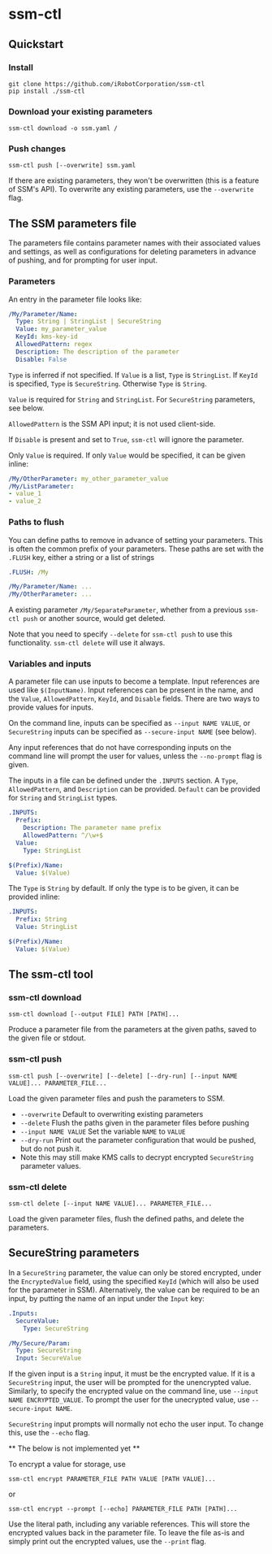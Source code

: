 # ssm-ctl

## Quickstart

### Install

```
git clone https://github.com/iRobotCorporation/ssm-ctl
pip install ./ssm-ctl
```

### Download your existing parameters

```
ssm-ctl download -o ssm.yaml /
```

### Push changes

```
ssm-ctl push [--overwrite] ssm.yaml
```

If there are existing parameters, they won't be overwritten (this is a feature of SSM's API).
To overwrite any existing parameters, use the `--overwrite` flag. 

## The SSM parameters file

The parameters file contains parameter names with their associated values and settings, as well
as configurations for deleting parameters in advance of pushing, and for prompting for user input.

### Parameters

An entry in the parameter file looks like:

```yaml
/My/Parameter/Name:
  Type: String | StringList | SecureString
  Value: my_parameter_value
  KeyId: kms-key-id
  AllowedPattern: regex
  Description: The description of the parameter
  Disable: False
```

`Type` is inferred if not specified. If `Value` is a list, `Type` is `StringList`.
If `KeyId` is specified, `Type` is `SecureString`.
Otherwise `Type` is `String`.

`Value` is required for `String` and `StringList`. For `SecureString` parameters,
see below.

`AllowedPattern` is the SSM API input; it is not used client-side.

If `Disable` is present and set to `True`, `ssm-ctl` will ignore the parameter.

Only `Value` is required. If only `Value` would be specified, it can be given inline:

```yaml
/My/OtherParameter: my_other_parameter_value
/My/ListParameter:
- value_1
- value_2
```

### Paths to flush

You can define paths to remove in advance of setting your parameters.
This is often the common prefix of your parameters. These paths are set with the `.FLUSH` key, either a string or a list of strings

```yaml
.FLUSH: /My

/My/Parameter/Name: ...
/My/OtherParameter: ...
```

A existing parameter `/My/SeparateParameter`, whether from a previous `ssm-ctl push` or another source, would get deleted.

Note that you need to specify `--delete` for `ssm-ctl push` to use this functionality. `ssm-ctl delete` will use it always.

### Variables and inputs

A parameter file can use inputs to become a template. Input references are used like `$(InputName)`.
Input references can be present in the name, and the `Value`, `AllowedPattern`, `KeyId`, and `Disable` fields.
There are two ways to provide values for inputs.

On the command line, inputs can be specified as `--input NAME VALUE`, or `SecureString` inputs can be specified as `--secure-input NAME` (see below).

Any input references that do not have corresponding inputs on the command line will prompt the user for values, unless the `--no-prompt` flag is given.

The inputs in a file can be defined under the `.INPUTS` section. A `Type`, `AllowedPattern`, and `Description` can be provided. `Default` can be provided for `String` and `StringList` types.

```yaml
.INPUTS:
  Prefix:
    Description: The parameter name prefix
    AllowedPattern: ^/\w+$
  Value:
    Type: StringList

$(Prefix)/Name:
  Value: $(Value)
```

The `Type` is `String` by default. If only the type is to be given, it can be provided inline:

```yaml
.INPUTS:
  Prefix: String
  Value: StringList

$(Prefix)/Name:
  Value: $(Value)
```

## The ssm-ctl tool

### ssm-ctl download

```
ssm-ctl download [--output FILE] PATH [PATH]...
```

Produce a parameter file from the parameters at the given paths, saved to the given file or stdout.

### ssm-ctl push

```
ssm-ctl push [--overwrite] [--delete] [--dry-run] [--input NAME VALUE]... PARAMETER_FILE...
```

Load the given parameter files and push the parameters to SSM.
* `--overwrite` Default to overwriting existing parameters
* `--delete` Flush the paths given in the parameter files before pushing
* `--input NAME VALUE` Set the variable `NAME` to `VALUE`
* `--dry-run` Print out the parameter configuration that would be pushed, but do not push it.
 * Note this may still make KMS calls to decrypt encrypted `SecureString` parameter values.

### ssm-ctl delete

```
ssm-ctl delete [--input NAME VALUE]... PARAMETER_FILE...
```

Load the given parameter files, flush the defined paths, and delete the parameters.

## SecureString parameters

In a `SecureString` parameter, the value can only be stored encrypted, under the `EncryptedValue` field, using the specified `KeyId` (which will also be used for the parameter in SSM). Alternatively, the value can be required to be an input, by putting the name of an input under the `Input` key:

```yaml
.Inputs:
  SecureValue:
    Type: SecureString

/My/Secure/Param:
  Type: SecureString
  Input: SecureValue
```

If the given input is a `String` input, it must be the encrypted value. If it is a `SecureString` input, the user will be prompted for the unencrypted value. Similarly, to specify the encrypted value on the command line, use `--input NAME ENCRYPTED_VALUE`. To prompt the user for the unecrypted value, use `--secure-input NAME`.

`SecureString` input prompts will normally not echo the user input. To change this, use the `--echo` flag.

** The below is not implemented yet **

To encrypt a value for storage, use

```
ssm-ctl encrypt PARAMETER_FILE PATH VALUE [PATH VALUE]...
```
or
```
ssm-ctl encrypt --prompt [--echo] PARAMETER_FILE PATH [PATH]...
```
Use the literal path, including any variable references. This will store the encrypted values back in the parameter file.
To leave the file as-is and simply print out the encrypted values, use the `--print` flag.

